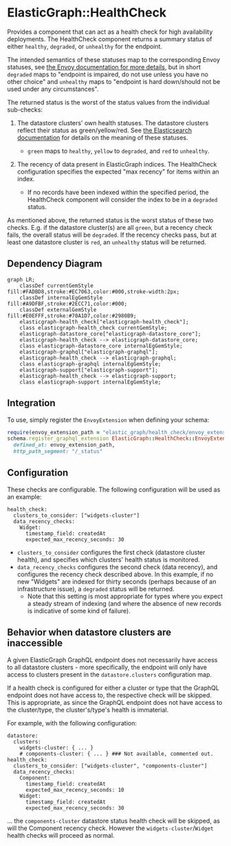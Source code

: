# ElasticGraph::HealthCheck

Provides a component that can act as a health check for high availability deployments. The HealthCheck component
returns a summary status of either `healthy`, `degraded`, or `unhealthy` for the endpoint.

The intended semantics of these statuses
map to the corresponding Envoy statuses, see
[the Envoy documentation for more details](https://www.envoyproxy.io/docs/envoy/latest/intro/arch_overview/upstream/health_checking),
but in short `degraded` maps to "endpoint is impaired, do not use unless you have no other choice" and `unhealthy` maps to "endpoint is hard
down/should not be used under any circumstances".

The returned status is the worst of the status values from the individual sub-checks:
1. The datastore clusters' own health statuses. The datastore clusters reflect their status as green/yellow/red. See
   [the Elasticsearch documentation](https://www.elastic.co/guide/en/elasticsearch/reference/current/cluster-health.html#cluster-health-api-response-body)
   for details on the meaning of these statuses.
   - `green` maps to `healthy`, `yellow` to `degraded`, and `red` to `unhealthy`.

2. The recency of data present in ElasticGraph indices. The HealthCheck configuration specifies the expected "max recency" for items within an
   index.
   - If no records have been indexed within the specified period, the HealthCheck component will consider the index to be in a `degraded` status.

As mentioned above, the returned status is the worst status of these two checks. E.g. if the datastore cluster(s) are all `green`, but a recency check fails, the
overall status will be `degraded`. If the recency checks pass, but at least one datastore cluster is `red`, an `unhealthy` status will be returned.

## Dependency Diagram

```mermaid
graph LR;
    classDef currentGemStyle fill:#FADBD8,stroke:#EC7063,color:#000,stroke-width:2px;
    classDef internalEgGemStyle fill:#A9DFBF,stroke:#2ECC71,color:#000;
    classDef externalGemStyle fill:#E0EFFF,stroke:#70A1D7,color:#2980B9;
    elasticgraph-health_check["elasticgraph-health_check"];
    class elasticgraph-health_check currentGemStyle;
    elasticgraph-datastore_core["elasticgraph-datastore_core"];
    elasticgraph-health_check --> elasticgraph-datastore_core;
    class elasticgraph-datastore_core internalEgGemStyle;
    elasticgraph-graphql["elasticgraph-graphql"];
    elasticgraph-health_check --> elasticgraph-graphql;
    class elasticgraph-graphql internalEgGemStyle;
    elasticgraph-support["elasticgraph-support"];
    elasticgraph-health_check --> elasticgraph-support;
    class elasticgraph-support internalEgGemStyle;
```

## Integration

To use, simply register the `EnvoyExtension` when defining your schema:

```ruby
require(envoy_extension_path = "elastic_graph/health_check/envoy_extension")
schema.register_graphql_extension ElasticGraph::HealthCheck::EnvoyExtension,
  defined_at: envoy_extension_path,
  http_path_segment: "/_status"
```

## Configuration

These checks are configurable. The following configuration will be used as an example:

```
health_check:
  clusters_to_consider: ["widgets-cluster"]
  data_recency_checks:
    Widget:
      timestamp_field: createdAt
      expected_max_recency_seconds: 30
```

- `clusters_to_consider` configures the first check (datastore cluster health), and specifies which clusters' health status is monitored.
- `data_recency_checks` configures the second check (data recency), and configures the recency check described above. In this example, if no new "Widgets"
  are indexed for thirty seconds (perhaps because of an infrastructure issue), a `degraded` status will be returned.
  - Note that this setting is most appropriate for types where you expect a steady stream of indexing (and where the absence of new records is indicative
    of some kind of failure).

## Behavior when datastore clusters are inaccessible

A given ElasticGraph GraphQL endpoint does not necessarily have access to all datastore clusters - more specifically, the endpoint will only have access
to clusters present in the `datastore.clusters` configuration map.

If a health check is configured for either a cluster or type that the GraphQL endpoint does not have access to, the respective check will be skipped. This is appropriate,
as since the GraphQL endpoint does not have access to the cluster/type, the cluster's/type's health is immaterial.

For example, with the following configuration:

```
datastore:
  clusters:
    widgets-cluster: { ... }
    # components-cluster: { ... } ### Not available, commented out.
health_check:
  clusters_to_consider: ["widgets-cluster", "components-cluster"]
  data_recency_checks:
    Component:
      timestamp_field: createdAt
      expected_max_recency_seconds: 10
    Widget:
      timestamp_field: createdAt
      expected_max_recency_seconds: 30
```

... the `components-cluster` datastore status health check will be skipped, as will the Component recency check. However the `widgets-cluster`/`Widget` health
checks will proceed as normal.
